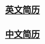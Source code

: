 # [英文简历](https://yangbing668.github.io/myResume/英文简历.pdf)
# [中文简历](https://yangbing668.github.io/myResume/中文简历.pdf)

